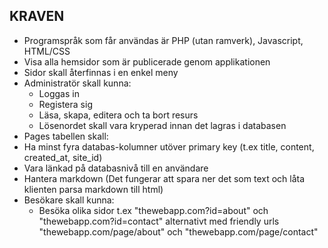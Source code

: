 ## KRAVEN

- Programspråk som får användas är PHP (utan ramverk), Javascript, HTML/CSS
- Visa alla hemsidor som är publicerade genom applikationen
- Sidor skall återfinnas i en enkel meny
- Administratör skall kunna:
    - Loggas in
    - Registera sig
    - Läsa, skapa, editera och ta bort resurs
    - Lösenordet skall vara kryperad innan det lagras i databasen
- Pages tabellen skall:
- Ha minst fyra databas-kolumner utöver primary key (t.ex title, content, created_at, site_id)
- Vara länkad på databasnivå till en användare
- Hantera markdown (Det fungerar att spara ner det som text och låta klienten parsa markdown till html)
- Besökare skall kunna:
    - Besöka olika sidor t.ex "thewebapp.com?id=about" och "thewebapp.com?id=contact" alternativt med friendly urls 
        "thewebapp.com/page/about" och "thewebapp.com/page/contact"